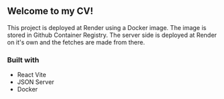 ## Welcome to my CV!

This project is deployed at Render using a Docker image. The image is stored in Github Container Registry.
The server side is deployed at Render on it's own and the fetches are made from there.

### Built with

* React Vite
* JSON Server
* Docker